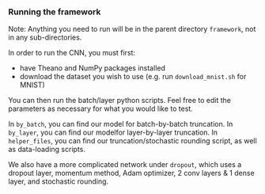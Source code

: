 ### Running the framework

Note: Anything you need to run will be in the parent directory `framework`,
not in any sub-directories.

In order to run the CNN, you must first:
* have Theano and NumPy packages installed
* download the dataset you wish to use (e.g. run `download_mnist.sh` for MNIST)

You can then run the batch/layer python scripts. Feel free to edit the
parameters as necessary for what you would like to test.

In `by_batch`, you can find our model for batch-by-batch truncation.
In `by_layer`, you can find our modelfor layer-by-layer truncation.
In `helper_files`, you can find our truncation/stochastic rounding script,
as well as data-loading scripts.

We also have a more complicated network under `dropout`, which uses a dropout
layer, momentum method, Adam optimizer, 2 conv layers & 1 dense layer, and
stochastic rounding.
